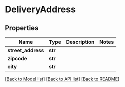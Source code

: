 # DeliveryAddress

## Properties
Name | Type | Description | Notes
------------ | ------------- | ------------- | -------------
**street_address** | **str** |  | 
**zipcode** | **str** |  | 
**city** | **str** |  | 

[[Back to Model list]](../README.md#documentation-for-models) [[Back to API list]](../README.md#documentation-for-api-endpoints) [[Back to README]](../README.md)


